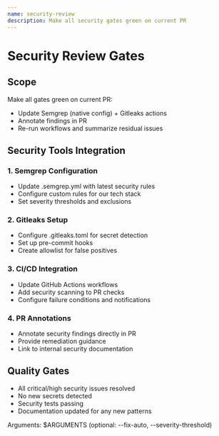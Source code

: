 ```yaml
---
name: security-review
description: Make all security gates green on current PR
---
```


# Security Review Gates

## Scope
Make all gates green on current PR:
- Update Semgrep (native config) + Gitleaks actions
- Annotate findings in PR  
- Re-run workflows and summarize residual issues

## Security Tools Integration

### 1. Semgrep Configuration
- Update .semgrep.yml with latest security rules
- Configure custom rules for our tech stack
- Set severity thresholds and exclusions

### 2. Gitleaks Setup
- Configure .gitleaks.toml for secret detection
- Set up pre-commit hooks
- Create allowlist for false positives

### 3. CI/CD Integration
- Update GitHub Actions workflows
- Add security scanning to PR checks
- Configure failure conditions and notifications

### 4. PR Annotations
- Annotate security findings directly in PR
- Provide remediation guidance
- Link to internal security documentation

## Quality Gates
- All critical/high security issues resolved
- No new secrets detected
- Security tests passing
- Documentation updated for any new patterns

Arguments: $ARGUMENTS (optional: --fix-auto, --severity-threshold)